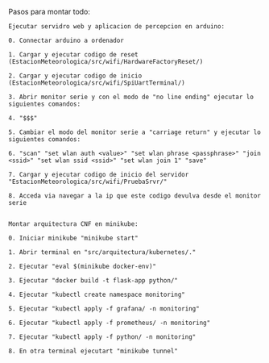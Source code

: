 Pasos para montar todo:

    
    Ejecutar servidro web y aplicacion de percepcion en arduino: 

    0. Connectar arduino a ordenador

    1. Cargar y ejecutar codigo de reset (EstacionMeteorologica/src/wifi/HardwareFactoryReset/)

    2. Cargar y ejecutar codigo de inicio (EstacionMeteorologica/src/wifi/SpiUartTerminal/)

    3. Abrir monitor serie y con el modo de "no line ending" ejecutar lo siguientes comandos:

    4. "$$$"

    5. Cambiar el modo del monitor serie a "carriage return" y ejecutar lo siguientes comandos:

    6. "scan" "set wlan auth <value>" "set wlan phrase <passphrase>" "join <ssid>" "set wlan ssid <ssid>" "set wlan join 1" "save"

    7. Cargar y ejecutar codigo de inicio del servidor "EstacionMeteorologica/src/wifi/PruebaSrvr/"

    8. Acceda via navegar a la ip que este codigo devulva desde el monitor serie

    
    Montar arquitectura CNF en minikube:

    0. Iniciar minikube "minikube start"
    
    1. Abrir terminal en "src/arquitectura/kubernetes/."
    
    2. Ejecutar "eval $(minikube docker-env)"
    
    3. Ejecutar "docker build -t flask-app python/"
    
    4. Ejecutar "kubectl create namespace monitoring"
    
    5. Ejecutar "kubectl apply -f grafana/ -n monitoring"
    
    6. Ejecutar "kubectl apply -f prometheus/ -n monitoring"
    
    7. Ejecutar "kubectl apply -f python/ -n monitoring"
    
    8. En otra terminal ejecutart "minikube tunnel"

